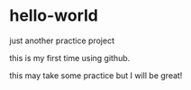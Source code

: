 # hello-world
just another practice project

this is my first time using github. 

this may take some practice but I will be great!
